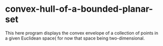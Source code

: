 # convex-hull-of-a-bounded-planar-set
This here program displays the convex envelope of a collection of points in a given Euclidean space( for now that space being two-dimensional.
